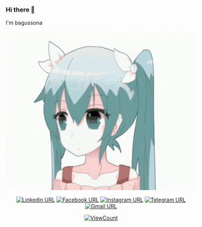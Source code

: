 ### Hi there 👋 
I'm bagussona

<!-- - 🔭 I’m currently working on ...
- 🌱 I’m currently learning ...
- 👯 I’m looking to collaborate on ...
- 🤔 I’m looking for help with ...
- 💬 Ask me about EVERYTHING
- 📫 How to reach me: ...
- 😄 Pronouns: ...
- ⚡ Fun fact: ... -->

<div align="center">
<!-- source: https://tenor.com/vJb6.gif -->

  <a href="https://tenor.com/vJb6.gif">
    <img src="https://raw.githubusercontent.com/bagussona/bagussona/main/anime-kiss.gif" style="width: 1280px; height: 420px;" width="1280" height="420" />
  </a>

<!-- |                                                            GitHub Stats                                                             |                                                        GitHub Top-Langs Stats                                                        |
| :---------------------------------------------------------------------------------------------------------------------------------: | :----------------------------------------------------------------------------------------------------------------------------------: |
| <img src="https://github-readme-stats.vercel.app/api?username=bagussona&theme=tokyonight&layout=compact&hide=prs&show_icons=true"/> | <img src="https://github-readme-stats.vercel.app/api/top-langs?username=bagussona&theme=tokyonight&layout=compact&show_icons=true"/> |
|  |  | -->

[![Linkedin URL](https://img.shields.io/twitter/url?label=Linkedin&logo=linkedin&style=social&url=https%3A%2F%2Ft.me%2Fismlhbb)](https://www.linkedin.com/in/bagus-sonarangga/)
[![Facebook URL](https://img.shields.io/twitter/url?label=Facebook&logo=Facebook&style=social&url=https%3A%2F%2Ffacebook.com%2Fismlhbb)](https://facebook.com/bsona1)
[![Instagram URL](https://img.shields.io/twitter/url?label=Instagram&logo=Instagram&style=social&url=https%3A%2F%2Finstagram.com%2Fismlhbb)](https://instagram.com/bagus_sona)
[![Telegram URL](https://img.shields.io/twitter/url?label=Telegram&logo=telegram&style=social&url=https%3A%2F%2Ft.me%2Fismlhbb)](https://t.me/bagussona)
[![Gmail URL](https://img.shields.io/twitter/url?label=Email&logo=gmail&style=social&url=http%3A%2F%2Fmailto%3Abagussona87%40gmail.com)](mailto:bagussona87@gmail.com)<br>

<!-- [![Windows](https://badgen.net/badge/icon/windows?icon=windows&label)](https://microsoft.com/windows/)
[![Visual Studio](https://badgen.net/badge/icon/visualstudio?icon=visualstudio&label)](https://visualstudio.microsoft.com)
[![ArchLinux](https://img.shields.io/badge/archlinux-100000?style=flat-square&logo=ArchLinux&logoColor=FFFFFF&labelColor=555555&color=007EC6)](https://archlinux.org) -->

[![ViewCount](https://views.whatilearened.today/views/github/bagussona/ismlhbb.svg?cache=remove)](#)

</div>
